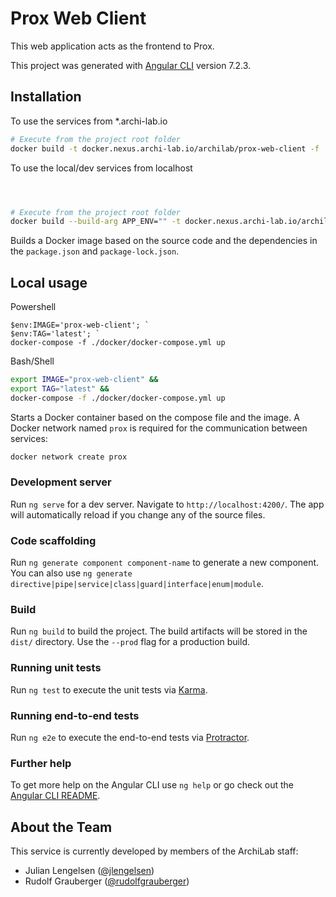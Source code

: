 # Prox Web Client

This web application acts as the frontend to Prox.

This project was generated with
[Angular CLI](https://github.com/angular/angular-cli) version 7.2.3.

## Installation

To use the services from \*.archi-lab.io

```bash
# Execute from the project root folder
docker build -t docker.nexus.archi-lab.io/archilab/prox-web-client -f ./docker/Dockerfile .
```

To use the local/dev services from localhost

```bash



# Execute from the project root folder
docker build --build-arg APP_ENV="" -t docker.nexus.archi-lab.io/archilab/prox-web-client -f ./docker/Dockerfile .
```

Builds a Docker image based on the source code and the dependencies in the
`package.json` and `package-lock.json`.

## Local usage

Powershell

```posh
$env:IMAGE='prox-web-client'; `
$env:TAG='latest'; `
docker-compose -f ./docker/docker-compose.yml up
```

Bash/Shell

```bash
export IMAGE="prox-web-client" &&
export TAG="latest" &&
docker-compose -f ./docker/docker-compose.yml up
```

Starts a Docker container based on the compose file and the image. A Docker
network named `prox` is required for the communication between services:

```bash
docker network create prox
```

### Development server

Run `ng serve` for a dev server. Navigate to `http://localhost:4200/`. The app
will automatically reload if you change any of the source files.

### Code scaffolding

Run `ng generate component component-name` to generate a new component. You can
also use `ng generate directive|pipe|service|class|guard|interface|enum|module`.

### Build

Run `ng build` to build the project. The build artifacts will be stored in the
`dist/` directory. Use the `--prod` flag for a production build.

### Running unit tests

Run `ng test` to execute the unit tests via
[Karma](https://karma-runner.github.io).

### Running end-to-end tests

Run `ng e2e` to execute the end-to-end tests via
[Protractor](http://www.protractortest.org/).

### Further help

To get more help on the Angular CLI use `ng help` or go check out the
[Angular CLI README](https://github.com/angular/angular-cli/blob/master/README.md).

## About the Team

This service is currently developed by members of the ArchiLab staff:

- Julian Lengelsen ([@jlengelsen](https://github.com/jlengelsen))
- Rudolf Grauberger ([@rudolfgrauberger](https://github.com/rudolfgrauberger))
